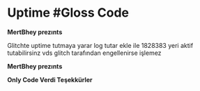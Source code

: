 # Uptime #Gloss Code

**MertBhey prezınts**

Glitchte uptime tutmaya yarar
log tutar
ekle ile 1828383 yeri aktif tutabilirsinz
vds glitch tarafından engellenirse işlemez

**MertBhey prezınts**

**Only Code Verdi Teşekkürler**
